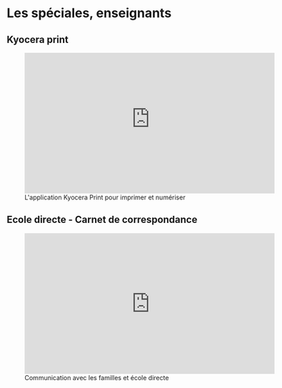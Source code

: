 # Les spéciales, enseignants

## Kyocera print

<figure>
    <iframe title="Application Kyocera Print" width="560" height="315" src="https://tube-enseignement-professionnel.apps.education.fr/videos/embed/b2938cb0-1bb3-49b2-85b8-486db55d61b4" frameborder="0" allowfullscreen="" sandbox="allow-same-origin allow-scripts allow-popups"></iframe>
 <figcaption>L'application Kyocera Print pour imprimer et numériser</figcation>
</figure>
     
## Ecole directe - Carnet de correspondance
     
<figure>
<iframe width="560" height="315" src="https://www.youtube.com/embed/BWZDjIS8FZE?si=iUaqtS1OraBFZO7H" title="YouTube video player" frameborder="0" allow="accelerometer; autoplay; clipboard-write; encrypted-media; gyroscope; picture-in-picture; web-share" referrerpolicy="strict-origin-when-cross-origin" allowfullscreen></iframe>
<figcation>Communication avec les familles et école directe</figcation></figure>
